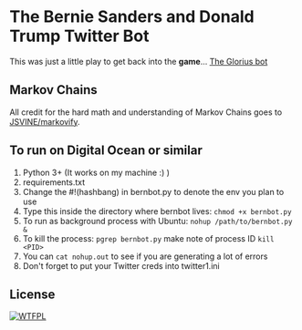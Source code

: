 # The Bernie Sanders and Donald Trump Twitter Bot

This was just a little play to get back into the **game**... [The Glorius bot](https://twitter.com/bern_trump_bot)

## Markov Chains

All credit for the hard math and understanding of Markov Chains goes to [JSVINE/markovify](https://github.com/jsvine/markovify).

## To run on Digital Ocean or similar

1. Python 3+ (It works on my machine :) )
2. requirements.txt
3. Change the #!(hashbang) in bernbot.py to denote the env you plan to use
4. Type this inside the directory where bernbot lives: `chmod +x bernbot.py`
5. To run as background process with Ubuntu: `nohup /path/to/bernbot.py &`
6. To kill the process: `pgrep bernbot.py` make note of process ID `kill <PID>`
7. You can `cat nohup.out` to see if you are generating a lot of errors
8. Don't forget to put your Twitter creds into twitter1.ini

## License

[![WTFPL](http://www.wtfpl.net/wp-content/uploads/2012/12/wtfpl-badge-4.png)](http://www.wtfpl.net/)
